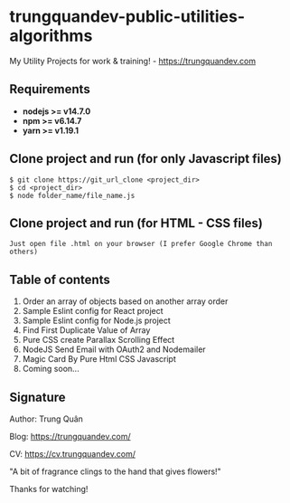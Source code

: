 # trungquandev-public-utilities-algorithms
My Utility Projects for work &amp; training! - https://trungquandev.com

## Requirements

* **nodejs >= v14.7.0**
* **npm >= v6.14.7**
* **yarn >= v1.19.1**

## Clone project and run (for only Javascript files)

```
$ git clone https://git_url_clone <project_dir>
$ cd <project_dir>
$ node folder_name/file_name.js
```

## Clone project and run (for HTML - CSS files)

```
Just open file .html on your browser (I prefer Google Chrome than others)
```

## Table of contents
1. Order an array of objects based on another array order
2. Sample Eslint config for React project
3. Sample Eslint config for Node.js project
4. Find First Duplicate Value of Array
5. Pure CSS create Parallax Scrolling Effect
6. NodeJS Send Email with OAuth2 and Nodemailer
7. Magic Card By Pure Html CSS Javascript
8. Coming soon...


## Signature
Author: Trung Quân

Blog: https://trungquandev.com/

CV: https://cv.trungquandev.com/

"A bit of fragrance clings to the hand that gives flowers!"

Thanks for watching!
